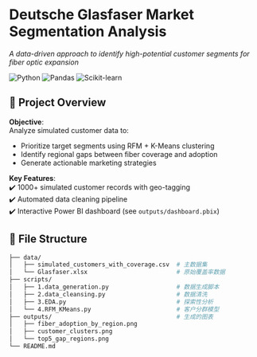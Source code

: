 # Deutsche Glasfaser Market Segmentation Analysis  

<!-- 项目概述：用简短有力的语言说明核心目标 -->
*A data-driven approach to identify high-potential customer segments for fiber optic expansion*  

![Python](https://img.shields.io/badge/Python-3.8%2B-blue)
![Pandas](https://img.shields.io/badge/Pandas-1.3+-orange)
![Scikit-learn](https://img.shields.io/badge/Scikit--learn-1.0+-green)
<!-- 技术徽章增加专业感 -->

## 📌 Project Overview  
**Objective**:  
Analyze simulated customer data to:  
- Prioritize target segments using RFM + K-Means clustering  
- Identify regional gaps between fiber coverage and adoption  
- Generate actionable marketing strategies  

**Key Features**:  
✔️ 1000+ simulated customer records with geo-tagging  
✔️ Automated data cleaning pipeline  
✔️ Interactive Power BI dashboard (see `outputs/dashboard.pbix`)  

## 📂 File Structure  
```bash
├── data/
│   ├── simulated_customers_with_coverage.csv  # 主数据集
│   └── Glasfaser.xlsx                         # 原始覆盖率数据
├── scripts/
│   ├── 1.data_generation.py                   # 数据生成脚本
│   ├── 2.data_cleansing.py                    # 数据清洗
│   ├── 3.EDA.py                               # 探索性分析
│   └── 4.RFM_KMeans.py                        # 客户分群模型
├── outputs/                                   # 生成的图表
│   ├── fiber_adoption_by_region.png          
│   ├── customer_clusters.png                 
│   └── top5_gap_regions.png                  
└── README.md
